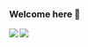 ### Welcome here 👋

<!--
**djkormo/djkormo** is a ✨ _special_ ✨ repository because its `README.md` (this file) appears on your GitHub profile.

Here are some ideas to get you started:

- 🔭 I’m currently working on ...
- 🌱 I’m currently learning ...
- 👯 I’m looking to collaborate on ...
- 🤔 I’m looking for help with ...
- 💬 Ask me about ...
- 📫 How to reach me: ...
- 😄 Pronouns: ...
- ⚡ Fun fact: ...
-->


<img align="left" src="https://github-readme-stats.vercel.app/api?username=djkormo&show_icons=true&count_private=true&theme=gruvbox" />
<img src="https://github-readme-stats.vercel.app/api/top-langs/?username=djkormo&layout=compact&count_private=true&theme=gruvbox" />  
